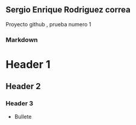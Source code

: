 ## Sergio Enrique Rodriguez correa



Proyecto github , prueba numero 1


### Markdown



# Header 1
## Header 2
### Header 3

- Bullete
